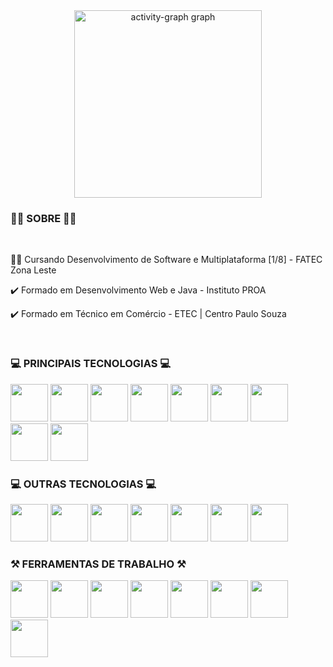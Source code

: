 

<div align="center">
  <img src="https://github-readme-activity-graph.vercel.app/graph?username=TechAbraao&radius=16&theme=react&area=true&order=5" height="300" alt="activity-graph graph"  />
</div>

<div>
  <h3>👨‍💻 SOBRE 👨‍💻</h3>
  <br>
  <p>👨‍🎓 Cursando Desenvolvimento de Software e Multiplataforma [1/8] - FATEC Zona Leste</p>
  <p>✔️ Formado em Desenvolvimento Web e Java - Instituto PROA</p>
  <p>✔️ Formado em Técnico em Comércio - ETEC | Centro Paulo Souza</p>
  <br>
  <h3>💻 PRINCIPAIS TECNOLOGIAS 💻</h3>
  <img width="60" src="https://cdn.jsdelivr.net/gh/devicons/devicon@latest/icons/java/java-original.svg" />   
  <img width="60" src="https://cdn.jsdelivr.net/gh/devicons/devicon@latest/icons/kotlin/kotlin-original.svg" />
  <img width="60" src="https://cdn.jsdelivr.net/gh/devicons/devicon@latest/icons/react/react-original.svg" />
  <img width="60" src="https://cdn.jsdelivr.net/gh/devicons/devicon@latest/icons/javascript/javascript-original.svg" />
  <img width="60" src="https://cdn.jsdelivr.net/gh/devicons/devicon@latest/icons/typescript/typescript-original.svg" /> 
  <img width="60" src="https://cdn.jsdelivr.net/gh/devicons/devicon@latest/icons/tailwindcss/tailwindcss-original.svg" /> 
  <img width="60" src="https://cdn.jsdelivr.net/gh/devicons/devicon@latest/icons/html5/html5-original.svg" />
  <img width="60" src="https://cdn.jsdelivr.net/gh/devicons/devicon@latest/icons/css3/css3-original.svg" /> 
  <img width="60" src="https://cdn.jsdelivr.net/gh/devicons/devicon@latest/icons/json/json-original.svg" />    
  <h3>💻 OUTRAS TECNOLOGIAS 💻</h3>   
  <img width="60" src="https://cdn.jsdelivr.net/gh/devicons/devicon@latest/icons/mysql/mysql-original.svg" />
  <img width="60" src="https://cdn.jsdelivr.net/gh/devicons/devicon@latest/icons/angular/angular-original.svg" />   
  <img width="60" src="https://cdn.jsdelivr.net/gh/devicons/devicon@latest/icons/c/c-original.svg" />    
  <img width="60" src="https://cdn.jsdelivr.net/gh/devicons/devicon@latest/icons/cplusplus/cplusplus-original.svg" />    
  <img width="60" src="https://cdn.jsdelivr.net/gh/devicons/devicon@latest/icons/spring/spring-original.svg" />  
  <img width="60" src="https://cdn.jsdelivr.net/gh/devicons/devicon@latest/icons/postgresql/postgresql-original.svg" />   
  <img width="60" src="https://cdn.jsdelivr.net/gh/devicons/devicon@latest/icons/python/python-original.svg" />     
  <h3>⚒️ FERRAMENTAS DE TRABALHO ⚒️</h3> 
  <img width="60" src="https://cdn.jsdelivr.net/gh/devicons/devicon@latest/icons/intellij/intellij-original.svg" /> 
  <img width="60" src="https://cdn.jsdelivr.net/gh/devicons/devicon@latest/icons/vscode/vscode-original.svg" />
  <img width="60" src="https://cdn.jsdelivr.net/gh/devicons/devicon@latest/icons/pycharm/pycharm-original.svg" />
  <img width="60" src="https://cdn.jsdelivr.net/gh/devicons/devicon@latest/icons/figma/figma-original.svg" />
  <img width="60" src="https://cdn.jsdelivr.net/gh/devicons/devicon@latest/icons/trello/trello-original.svg" />
  <img width="60" src="https://cdn.jsdelivr.net/gh/devicons/devicon@latest/icons/notion/notion-original.svg" />
  <img width="60" src="https://cdn.jsdelivr.net/gh/devicons/devicon@latest/icons/github/github-original.svg" />
  <img width="60" src="https://cdn.jsdelivr.net/gh/devicons/devicon@latest/icons/git/git-original.svg" />      
</div>

          
          
